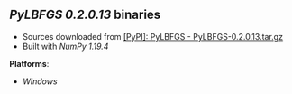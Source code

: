 *PyLBFGS 0.2.0.13* binaries
---------------------------

- Sources downloaded from [[PyPI]: PyLBFGS - PyLBFGS-0.2.0.13.tar.gz](https://files.pythonhosted.org/packages/a1/1c/ef2515a36b50370bd9efe2c61420f49ae956981b9dce97f55e11416c085a/PyLBFGS-0.2.0.13.tar.gz)
- Built with *NumPy 1.19.4*

**Platforms**:
- *Windows*


